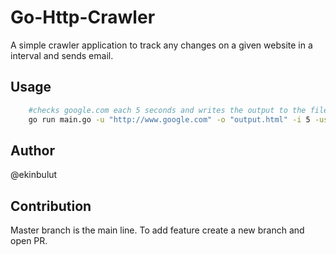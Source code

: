 # Go-Http-Crawler

A simple crawler application to track any changes on a given website in a interval and sends email.

## Usage

```bash
    #checks google.com each 5 seconds and writes the output to the file.
    go run main.go -u "http://www.google.com" -o "output.html" -i 5 -user "user@email.com"
```


## Author

@ekinbulut

## Contribution

Master branch is the main line. To add feature create a new branch and open PR.


